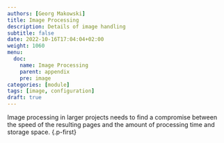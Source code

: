 ```yaml
---
authors: [Georg Makowski]
title: Image Processing
description: Details of image handling
subtitle: false
date: 2022-10-16T17:04:04+02:00 
weight: 1060
menu:
  doc:
    name: Image Processing
    parent: appendix
    pre: image
categories: [module]
tags: [image, configuration]
draft: true
---
```


Image processing in larger projects needs to find a compromise between the speed of the resulting pages and the amount of processing time and storage space.
{.p-first} <!--more-->
